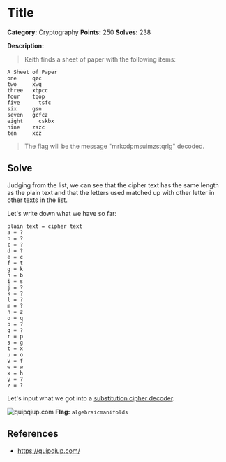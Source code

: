 # Title
**Category:** Cryptography **Points:** 250 **Solves:** 238

**Description:**
>Keith finds a sheet of paper with the following items:
```
A Sheet of Paper
one	    qzc
two	    xwq
three  	xbpcc
four  	tqop
five	  tsfc
six	    gsn
seven 	gcfcz
eight	  cskbx
nine  	zszc
ten	    xcz
````
>The flag will be the message "mrkcdpmsuimzstqrlg" decoded. 


## Solve
Judging from the list, we can see that the cipher text has the same length as the plain text and that the letters used matched up with other letter in other texts in the list.

Let's write down what we have so far:
```
plain text = cipher text
a = ?
b = ?
c = ?
d = ?
e = c
f = t
g = k
h = b
i = s
j = ?
k = ?
l = ?
m = ?
n = z
o = q
p = ?
q = ?
r = p
s = g
t = x
u = o
v = f
w = w
x = h
y = ?
z = ?
```

Let's input what we got into a [substitution cipher decoder]().

![quipqiup.com]()
**Flag:** `algebraicmanifolds`

## **References**
* https://quipqiup.com/
